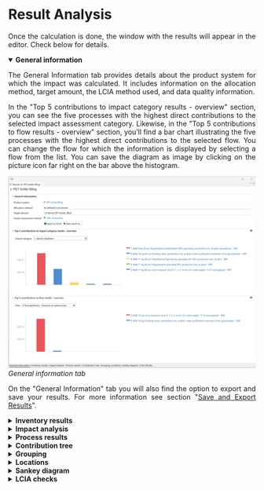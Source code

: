 # Result Analysis

<div style='text-align: justify;'>

Once the calculation is done, the window with the results will appear in the editor. Check below for details.

<details open>
<summary><b>General information</b></summary>

The General Information tab provides details about the product system for which the impact was calculated. It includes information on the allocation method, target amount, the LCIA method used, and data quality information.

In the "Top 5 contributions to impact category results - overview" section, you can see the five processes with the highest direct contributions to the selected impact assessment category. Likewise, in the "Top 5 contributions to flow results - overview" section, you’ll find a bar chart illustrating the five processes with the highest direct contributions to the selected flow. You can change the flow for which the information is displayed by selecting a flow from the list. You can  save the diagram as image by clicking on the picture icon far right on the bar above the histogram.

![](../media/results_2.png)    
_General information tab_

On the "General Information" tab you will also find the option to export and save your results. For more information see section "[Save and Export Results](./save_export.md)".

</details>


<details>
<summary><b>Inventory results</b></summary>

In the first two tables in "Inventory results" you find the list of all the input and output flows of the product system, showing the amounts and units for each on them. You can sort the flows alphabetically, by category, unit or amount, clicking on the corresponding header cell. Additionally, If you click on the arrow symbol before the flow’s name in the Inputs or Outputs section, you will see all processes in the product system that use that specific flow, and thus contribute to its amount in the result.

![](../media/results_inventory.png)  
_Inventory results tab_

You can copy the content of all tables in openLCA editor and paste it into other applications like Excel or Notepad. Simply select the desired information with " Crtl + Click" (multiple selection) or " Crtl + A" (overall selection) and copy it with " Crtl + C" or by right-clicking and then clicking "Copy".

![](../media/results_inventory_2.png)  
_Inventory results, inputs section_

The last table on this tab is called "Total requirements". The first columns contain all the processes that are included in the product system. The second column shows the output product of the corresponding process, followed by its he amount and unit.

If you check the box "Include Cost Calculation" when setting the calculation properties, the total requirements table will also show the added value for each process. Check  "[Life Cycle Costing](../advanced_top/LCC.md)" section for details. Likewise, if you check the box "Assess data quality" when setting the calculation properties, this table will also show information about data quality in the Inputs and Outputs sections according to the data quality schema previously defined for "[Processes](../processes/index.html)". For more information about "[Data Quality](../advanced_top/data_quality.md)" check the dedicated section. 

![](../media/added_value.png)  
_Inventory analysis - added value calculation & data quality information_


</details>

<details>
<summary><b>Impact analysis</b></summary>


This tab is visible in the results window only when you've chosen an impact assessment method in the calculation wizard. In the table, you can view the results with its reference units ("Impact assessment result" column) for each impact category. You can also select whether to display associated processes or flows (choose which one you want to see in the "Sub-group by:" section above the table) contributing to these impact categories by clicking the arrow next to the impact category name to expand them.

If you checked the box "Assess data Quality" when setting the calculation properties, information about data quality is displayed in the Impact analysis according to the data quality schema previously defined for the processes, see section "[Processes](../processes/index.html)". 

![](../media/results_dq_impact_analysis.png)  
_Impact Analysis, data quality_

</details>



</details>

<details>
<summary><b>Process results</b></summary>

The "Process results" tab shows both the direct and the total upstream contributions to the impact, per process. Direct contributions/impacts are those resulting solely from a specific process.

In the section "Flow contribution to process results", select a process from the drop-down list and the input and output flows that contribute to that flow will be listed. In impact assessment results, results are shown for all impact categories of the selected LCIA method.

![](../media/process_results.png)  
![](../media/process_results_2.png)   
_Process results tab_

If you want to export your results including the upstream contribution please copy them from this tab (directly to an Excel sheet e.g.).  

</details>

<details>
<summary><b>Contribution tree</b></summary>

The contribution tree breaks down process contributions to flows and impact categories, displaying upstream totals. This feature allows you to check for every flow in which process is involved, and similarly, for every impact category which are the processes responsible of the impact, and in what percentage. You can access further details expanding the processes by clicking on the little arrow before the percentage. This way, you can see which processes are the largest contributors to a given impact category and which processes are the largest contributors to a given flow emission. Meaning that the contribution tree can be used to easily look for impact hot-spots withing the life cycle (processes with the highest contribution).
<br>Note that it can be possible that the percentage of the single processes do not add up to 100%, because the contribution in percentages always display the contribution of the total upstream (supply chain) without the direct contribution of the corresponding process. But you can easily check the absolute amounts of direct contributions inside a process with the last column "Direction contribution" in the contribution tree.  

![](../media/contribution_tree.png)
_Analysis - Contribution tree tab_

If you check the box "Include Cost Calculation" when setting the calculation properties, the contribution tree breaks down process contributions to cost categories (added value or net cost), displaying upstream totals. The economic perspective can be changed by selecting added value or net cost.

![](../media/contribution_tree_2.png) 
![](../media/contribution_tree_3.png) 
_Analysis - Contribution tree tab, cost category_

</details>

<details>
<summary><b>Grouping</b></summary>

In openLCA, it is possible to group products to see the cumulative values of these grouped products. This is very helpful if you want to group your impacts according to categories like **"Transport", "Electricity", "Production" or even by life cycle stage**. The values shown in the "Grouping" tab are the direct impacts (i.e. upstream values are not included).

To create a new group, select the green "+" icon in the right-hand corner of the editor. Then name the new group.

![](../media/grouping_1.png)  
_Step 1: Creating a new group_

To display the list of all product and waste flows within your product system not yet assigned to a group click on "Other". If you want to move a product flow to a group, right-click on the flow, select "move," and choose your desired group. To select multiple processes together, click one process, then hold "Shift" and click another product. If you want to avoid selecting all products in between, use "Ctrl" instead of "Shift".

![](../media/grouping_2.png)  
_Step 2: Creating a new group_

Once you have created groups and added product / waste flows to them, their contributions for specific flows and impact categories will be displayed in the table and as a histogram chart. Please note, the contributions displayed are direct (i.e. without upstream contributions). To consider upstream contributions, you must include all upstream processes in the group.

![](../media/grouping_3.png)  
_Grouping, results_

Once the grouping is done, openLCA allowes to save the grouping for also other result analysis. You can save groups in the Grouping tab by clicking on the "Save" icon located in the top right-hand corner of the Grouping editor. Give the group a name and press "OK". These groups will be available in the results editor each time you carry out a direct or classical calculation for any product system.

To open saved groups, click on the folder icon in the top right-hand corner of the Grouping tab.

![](../media/grouping_4.png)  
_Saving and opening saved groups_

**This option is extremly helpful if you want to harmonize the way various calculation results are analyzed!**

</details>

<details>
<summary><b>Locations</b></summary>

![](../media/location_1.png)  
_Locations tab_

The location tab illustrates specific information on localized flows and impact and cost categories (if you checked box "Include Cost Calculation" when setting the calculation properties). The locations are set in the flow level in openLCA.

The location contributions are only displayed if the database contains the geometries of the locations (e.g. by importing the ecoinvent geometries).

You can adjust the map's position by clicking on it and moving the mouse. To zoom in or out, use the scroll wheel on your mouse.

</details>

<details>
<summary><b>Sankey diagram</b></summary>

The Sankey diagram visually represents the impacts of processes within the product system on specific flows/impact categories. The diagram shows both the direct contribution and the upstream total contribution of the process. To open a process in a new editor tab, simply double-click on it.

Right-click anywhere in the Sankey diagram editor and select:

-   "Focus" to focus on the process the calculation is based

-   "Minimap" to displays/hides the minimap

-   "Layout as tree" to update the order of the processes

-   "Settings of the Sankey diagram" to select the flow or impact and cut-off level to be displayed.
	
-   "Save as Image" to save the Sankey diagram as png file.

![](../media/sankey.png)  
_Sankey diagram_

You can access the "Setting of the Sankey diagram" wizard by clicking on the "Filter" icon located in the top left corner. Here you can specify:

-   If you want to display a flow or an impact category

-   Cost category (only accessible if you included cost calculations in calculation setup)

-   Min. contribution share (inferior contribution limit for a process to be shown in the diagram)
	
-   Max. number of processes that can be shown in the diagram

-   Design settings: theme, orientation, shape of the connections

![](../media/sankey_2.png)  
_Sankey Setting wizard_

Next to the "Filter" icon you can open the product system and the impact assessment method. See the current set "Min. contribution share" and "Max. number of processes".

![](../media/sankey_3.png)  
_Sankey diagram options_

</details>


<details>
<summary><b>LCIA checks</b></summary>

The LCIA Checks tab provides a list of all flows in the Life Cycle Inventory (LCI) that were not considered by the applied LCIA method. The flows can either be listed regardless of the LCIA category or grouped by LCIA category.

![](../media/checks.png)  
_LCIA Checks tab_

</details>



</div>